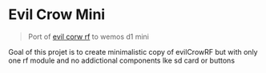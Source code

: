# Evil Crow Mini

>Port of [evil corw rf](https://github.com/joelsernamoreno/EvilCrowRF-V2) to wemos d1 mini

Goal of this projet is to create minimalistic copy of evilCrowRF but with only one rf module and no addictional components lke sd card or buttons
